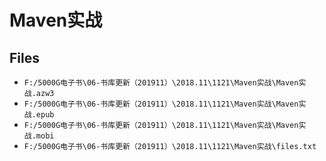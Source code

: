 # Maven实战

## Files

- `F:/5000G电子书\06-书库更新（201911）\2018.11\1121\Maven实战\Maven实战.azw3`
- `F:/5000G电子书\06-书库更新（201911）\2018.11\1121\Maven实战\Maven实战.epub`
- `F:/5000G电子书\06-书库更新（201911）\2018.11\1121\Maven实战\Maven实战.mobi`
- `F:/5000G电子书\06-书库更新（201911）\2018.11\1121\Maven实战\files.txt`
